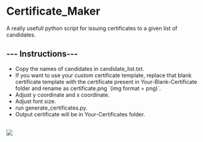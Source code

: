 # Certificate_Maker
<p>A really usefull python script for issuing certificates to a given list of candidates.</p>
<h2>--- Instructions---</h2>
<ul>
<li><a>Copy the names of candidates in candidate_list.txt.</a><br></li>
<li><a>If you want to use your custom certificate template, replace that blank certificate template with the certificate present in Your-Blank-Certificate folder and rename as certificate.png `(img format = png)`.</a><br></li>
<li><a>Adjust y coordinate and x coordinate.</a><br></li>
<li><a>Adjust font size.</a><br></li>
<li><a>run generate_certificates.py.</a><br></li>
<li><a>Output certificate will be in Your-Certificates folder.</a><br></li>
</ul>
<br>
<img src="/demo.png">
